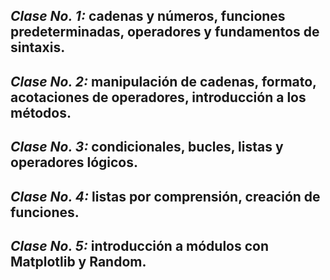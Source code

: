 ## *Clase No. 1:* cadenas y números, funciones predeterminadas, operadores y fundamentos de sintaxis.

## *Clase No. 2:* manipulación de cadenas, formato, acotaciones de operadores, introducción a los métodos.

## *Clase No. 3:* condicionales, bucles, listas y operadores lógicos.

## *Clase No. 4:* listas por comprensión, creación de funciones.

## *Clase No. 5:* introducción a módulos con Matplotlib y Random.
